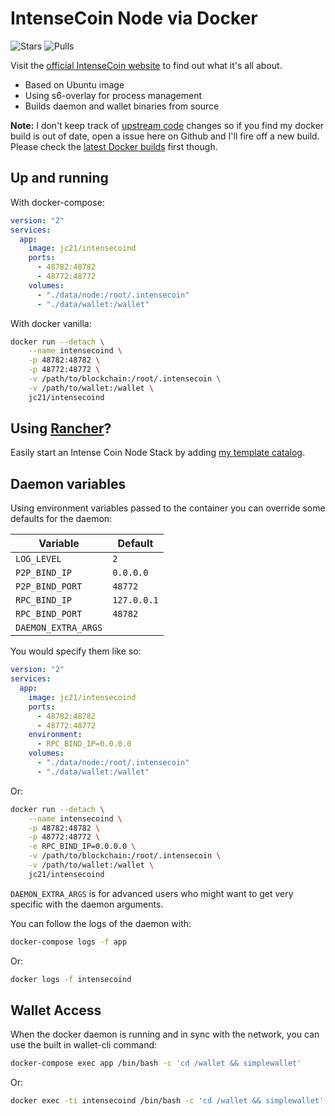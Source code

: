 # IntenseCoin Node via Docker

![Stars](https://img.shields.io/docker/stars/jc21/intensecoind.svg?style=for-the-badge)
![Pulls](https://img.shields.io/docker/pulls/jc21/intensecoind.svg?style=for-the-badge)

Visit the [official IntenseCoin website](https://intensecoin.com/) to find out what it's all about.

- Based on Ubuntu image
- Using s6-overlay for process management
- Builds daemon and wallet binaries from source

**Note:** I don't keep track of [upstream code](https://github.com/valiant1x/intensecoin) changes so if you find my docker build is out of date, open a issue here on Github and I'll fire off a new build.
Please check the [latest Docker builds](https://hub.docker.com/r/jc21/intensecoind/builds/) first though.



## Up and running

With docker-compose:

```yml
version: "2"
services:
  app:
    image: jc21/intensecoind
    ports:
      - 48782:48782
      - 48772:48772
    volumes:
      - "./data/node:/root/.intensecoin"
      - "./data/wallet:/wallet"
```

With docker vanilla:

```bash
docker run --detach \
    --name intensecoind \
    -p 48782:48782 \
    -p 48772:48772 \
    -v /path/to/blockchain:/root/.intensecoin \
    -v /path/to/wallet:/wallet \
    jc21/intensecoind
```

## Using [Rancher](https://rancher.com)?

Easily start an Intense Coin Node Stack by adding [my template catalog](https://github.com/jc21/rancher-templates).


## Daemon variables

Using environment variables passed to the container you can override some defaults for the daemon:

| Variable            | Default       |
| ------------------- | ------------- |
| `LOG_LEVEL`         | `2`           |
| `P2P_BIND_IP`       | `0.0.0.0`     |
| `P2P_BIND_PORT`     | `48772`       |
| `RPC_BIND_IP`       | `127.0.0.1`   |
| `RPC_BIND_PORT`     | `48782`       |
| `DAEMON_EXTRA_ARGS` |               |

You would specify them like so:

```yml
version: "2"
services:
  app:
    image: jc21/intensecoind
    ports:
      - 48782:48782
      - 48772:48772
    environment:
      - RPC_BIND_IP=0.0.0.0
    volumes:
      - "./data/node:/root/.intensecoin"
      - "./data/wallet:/wallet"
```

Or:

```bash
docker run --detach \
    --name intensecoind \
    -p 48782:48782 \
    -p 48772:48772 \
    -e RPC_BIND_IP=0.0.0.0 \
    -v /path/to/blockchain:/root/.intensecoin \
    -v /path/to/wallet:/wallet \
    jc21/intensecoind
```

`DAEMON_EXTRA_ARGS` is for advanced users who might want to get very specific with the daemon arguments.

You can follow the logs of the daemon with:

```bash
docker-compose logs -f app
```

Or:

```bash
docker logs -f intensecoind
```


## Wallet Access

When the docker daemon is running and in sync with the network, you can use the built in wallet-cli command:

```bash
docker-compose exec app /bin/bash -c 'cd /wallet && simplewallet'
```

Or:

```bash
docker exec -ti intensecoind /bin/bash -c 'cd /wallet && simplewallet'
```
